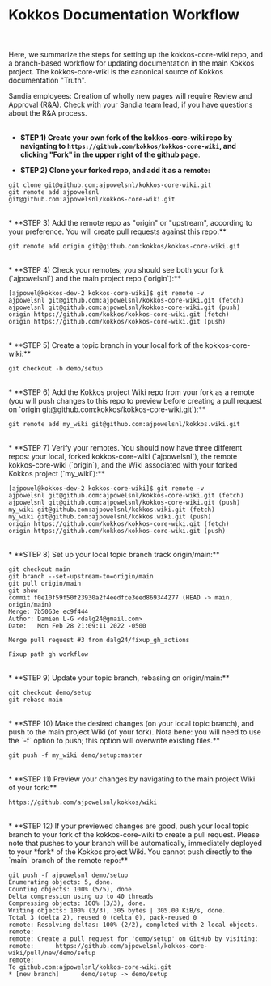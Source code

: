 # Kokkos Documentation Workflow <br/><br/>

Here, we summarize the steps for setting up the kokkos-core-wiki repo, and a
branch-based workflow for updating documentation in the main Kokkos project.  The kokkos-core-wiki is the
canonical source of Kokkos documentation "Truth".<br/>

Sandia employees: Creation of wholly new pages will require Review and Approval (R&A).  Check with your Sandia team lead, if you have questions about the R&A process.<br/><br/>

* **STEP 1) Create your own fork of the kokkos-core-wiki repo by navigating to `https://github.com/kokkos/kokkos-core-wiki`, and clicking "Fork" in the upper right of the github page**.<br/>

* **STEP 2) Clone your forked repo, and add it as a remote:**<br/>

```
git clone git@github.com:ajpowelsnl/kokkos-core-wiki.git
git remote add ajpowelsnl
git@github.com:ajpowelsnl/kokkos-core-wiki.git
```

<br/>
* **STEP 3) Add the remote repo as "origin" or "upstream", according to your preference.  You will create pull requests against this repo:**<br/>

```
git remote add origin git@github.com:kokkos/kokkos-core-wiki.git
```

<br/>
* **STEP 4) Check your remotes; you should see both your fork (`ajpowelsnl`) and the main project repo (`origin`):**<br/>

```
[ajpowel@kokkos-dev-2 kokkos-core-wiki]$ git remote -v
ajpowelsnl git@github.com:ajpowelsnl/kokkos-core-wiki.git (fetch)
ajpowelsnl git@github.com:ajpowelsnl/kokkos-core-wiki.git (push)
origin https://github.com/kokkos/kokkos-core-wiki.git (fetch)
origin https://github.com/kokkos/kokkos-core-wiki.git (push)
```

<br/>
* **STEP 5) Create a topic branch in your local fork of the
  kokkos-core-wiki:**<br/>

```
git checkout -b demo/setup
```

<br/>
* **STEP 6) Add the Kokkos project Wiki repo from your fork as a remote (you will push changes to this repo to preview before creating a pull request on `origin git@github.com:kokkos/kokkos-core-wiki.git`):**<br/>

```
git remote add my_wiki git@github.com:ajpowelsnl/kokkos.wiki.git
```

<br/>
* **STEP 7) Verify your remotes.  You should now have three different repos: your local, forked kokkos-core-wiki (`ajpowelsnl`), the remote kokkos-core-wiki (`origin`), and the Wiki associated with your forked Kokkos project (`my_wiki`):**<br/>

```
[ajpowel@kokkos-dev-2 kokkos-core-wiki]$ git remote -v
ajpowelsnl git@github.com:ajpowelsnl/kokkos-core-wiki.git (fetch)
ajpowelsnl git@github.com:ajpowelsnl/kokkos-core-wiki.git (push)
my_wiki git@github.com:ajpowelsnl/kokkos.wiki.git (fetch)
my_wiki git@github.com:ajpowelsnl/kokkos.wiki.git (push)
origin https://github.com/kokkos/kokkos-core-wiki.git (fetch)
origin https://github.com/kokkos/kokkos-core-wiki.git (push)
```

<br/>
* **STEP 8) Set up your local topic branch track origin/main:**<br/>

```
git checkout main
git branch --set-upstream-to=origin/main 
git pull origin/main
git show
commit f0e10f59f50f23930a2f4eedfce3eed869344277 (HEAD -> main, origin/main)
Merge: 7b5063e ec9f444
Author: Damien L-G <dalg24@gmail.com>
Date:   Mon Feb 28 21:09:11 2022 -0500

Merge pull request #3 from dalg24/fixup_gh_actions

Fixup path gh workflow
```

<br/>
* **STEP 9) Update your topic branch, rebasing on origin/main:**<br/>

```
git checkout demo/setup
git rebase main
```

<br/>
* **STEP 10) Make the desired changes (on your local topic branch), and push to the main project Wiki (of your fork).  Nota bene: you will need to use the `-f` option to push; this option will overwrite existing files.**<br/>

```
git push -f my_wiki demo/setup:master
```

<br/>
* **STEP 11) Preview your changes by navigating to the main project Wiki of your fork:**<br/>

```
https://github.com/ajpowelsnl/kokkos/wiki
```

<br/>
* **STEP 12) If your previewed changes are good, push your local topic branch to your fork of the kokkos-core-wiki to create a pull request.  Please note that pushes to your branch will be automatically, immediately deployed to your *fork* of the Kokkos project Wiki.  You cannot push directly to the `main` branch of the remote repo:**<br/>

```
git push -f ajpowelsnl demo/setup 
Enumerating objects: 5, done.
Counting objects: 100% (5/5), done.
Delta compression using up to 40 threads
Compressing objects: 100% (3/3), done.
Writing objects: 100% (3/3), 305 bytes | 305.00 KiB/s, done.
Total 3 (delta 2), reused 0 (delta 0), pack-reused 0
remote: Resolving deltas: 100% (2/2), completed with 2 local objects.
remote: 
remote: Create a pull request for 'demo/setup' on GitHub by visiting:
remote:      https://github.com/ajpowelsnl/kokkos-core-wiki/pull/new/demo/setup
remote: 
To github.com:ajpowelsnl/kokkos-core-wiki.git
* [new branch]      demo/setup -> demo/setup
```

<br/>
